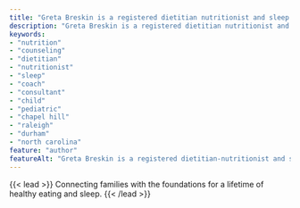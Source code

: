 ```yaml
---
title: "Greta Breskin is a registered dietitian nutritionist and sleep consultant in North Carolina serving Raleigh, Durham, Chapel Hill, and the rest of the Triangle"
description: "Greta Breskin is a registered dietitian nutritionist and sleep consultant in North Carolina serving Raleigh, Durham, Chapel Hill, and the rest of the Triangle"
keywords:
- "nutrition"
- "counseling"
- "dietitian"
- "nutritionist"
- "sleep"
- "coach"
- "consultant"
- "child"
- "pediatric"
- "chapel hill"
- "raleigh"
- "durham"
- "north carolina"
feature: "author"
featureAlt: "Greta Breskin is a registered dietitian-nutritionist and sleep consultant in North Carolina serving Raleigh, Durham, Chapel Hill, and the rest of the Triangle"
---
```

{{< lead >}}
Connecting families with the foundations for a lifetime of healthy eating and sleep.
{{< /lead >}}